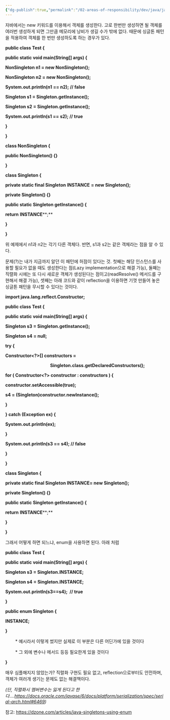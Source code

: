 ```yaml
---
{"dg-publish":true,"permalink":"/02-areas-of-responsibility/dev/java/java-singleton-pattern/","tags":["dev","java","designpattern"],"noteIcon":""}
---
```


자바에서는 new 키워드를 이용해서 객체를 생성한다. 고로 한번만 생성하면 될 객체를 여러번 생성하게 되면 그만큼 메모리에 낭비가 생길 수가 밖에 없다. 때문에 싱글톤 패턴을 적용하여 객체를 한 번만 생성하도록 하는 경우가 있다. 

**public class Test {**

**public static void main(String[] args) {**

**NonSingleton n1 = new NonSingleton();**

**NonSingleton n2 = new NonSingleton();**

**System.out.println(n1 == n2); // false**

**Singleton s1 = Singleton.getInstance();**

**Singleton s2 = Singleton.getInstance();**

**System.out.println(s1 == s2); // true**

**}**

**}**

**class NonSingleton {**

**public NonSingleton() {}** 

**}**

**class Singleton {**

**private static final Singleton** **INSTANCE** **= new Singleton();**

**private Singleton() {}** 

**public static Singleton getInstance() {**

**return** **INSTANCE****;**

**}**

**}**

위 예제에서 n1과 n2는 각기 다른 객체다. 반면, s1과 s2는 같은 객체라는 점을 알 수 있다. 

  

문제(?)는 내가 지금까지 알던 이 패턴에 허점이 있다는 것. 첫째는 해당 인스턴스를 사용할 필요가 없을 때도 생성한다는 점(Lazy implementation으로 해결 가능), 둘째는 직렬화 시에는 또 다시 새로운 객체가 생성된다는 점이고(readResolve() 메서드를 구현해서 해결 가능), 셋째는 아래 코드와 같이 reflection을 이용하면 기껏 만들어 놓은 싱글톤 패턴을 무시할 수 있다는 것이다.

**import java.lang.reflect.Constructor;**

**public class Test {**

**public static void main(String[] args) {**

**Singleton s3 = Singleton.getInstance();**

**Singleton s4 = null;**

**try {**

**Constructor<?>[] constructors =** 

                                    **Singleton.class.getDeclaredConstructors();**

**for ( Constructor<?> constructor : constructors ) {**

**constructor.setAccessible(true);**

**s4 = (Singleton)constructor.newInstance();**

**}**

**} catch (Exception ex) {**

**System.out.println(ex);**

**}**

**System.out.println(s3 == s4); // false**

**}**

**}**

**class Singleton {**

**private static final Singleton INSTANCE= new Singleton();**

**private Singleton() {}** 

**public static Singleton getInstance() {**

**return** **INSTANCE****;**

**}**

**}**

  

그래서 어떻게 하면 되느냐, enum을 사용하면 된다. 아래 처럼

**public class Test {**

**public static void main(String[] args) {**

**Singleton s3 = Singleton.INSTANCE;**

**Singleton s4 = Singleton.INSTANCE;**

**System.out.println(s3==s4);  // true**

**}**

**public enum Singleton {**

**INSTANCE;**

**}**     

        * 예시라서 이렇게 썼지만 실제로 이 부분은 다른 어딘가에 있을 것이다

        * 그 외에 변수나 메서드 등등 필요한게 있을 것이다

**}**

매우 심플해지지 않았는가? 직렬화 구현도 필요 없고, reflection으로부터도 안전하며, 객체가 여러개 생기는 문제도 없는 해결책이다. 

_(단, 직렬화시 멤버변수는 잃게 된다고 한다....https://docs.oracle.com/javase/6/docs/platform/serialization/spec/serial-arch.html#6469)_  

  

참고: https://dzone.com/articles/java-singletons-using-enum